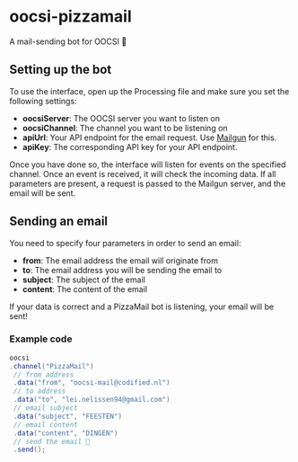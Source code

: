 # oocsi-pizzamail
A mail-sending bot for OOCSI 🍕

## Setting up the bot
To use the interface, open up the Processing file and make sure you set the following settings:

* **oocsiServer**: The OOCSI server you want to listen on
* **oocsiChannel**: The channel you want to be listening on
* **apiUrl**: Your API endpoint for the email request. Use [Mailgun](https://mailgun.com) for this.
* **apiKey**: The corresponding API key for your API endpoint.

Once you have done so, the interface will listen for events on the specified channel. Once an event is received, it will check the incoming data. If all parameters are present, a request is passed to the Mailgun server, and the email will be sent.

## Sending an email
You need to specify four parameters in order to send an email:
* **from**: The email address the email will originate from
* **to**: The email address you will be sending the email to
* **subject**: The subject of the email
* **content**: The content of the email

If your data is correct and a PizzaMail bot is listening, your email will be sent!

### Example code
```java
oocsi
.channel("PizzaMail")
 // from address
 .data("from", "oocsi-mail@codified.nl")
 // to address
 .data("to", "lei.nelissen94@gmail.com")
 // email subject
 .data("subject", "FEESTEN")
 // email content
 .data("content", "DINGEN")
 // send the email 🍕
 .send();
```
